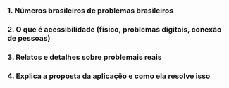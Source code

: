 ### 1. Números brasileiros de problemas brasileiros
### 2. O que é acessibilidade (físico, problemas digitais, conexão de pessoas)
### 3. Relatos e detalhes sobre problemais reais
### 4. Explica a proposta da aplicaçẽo e como ela resolve isso